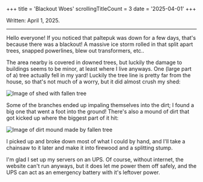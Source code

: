 +++
title               = 'Blackout Woes'
scrollingTitleCount = 3
date                = '2025-04-01'
+++

Written: April 1, 2025.

---

Hello everyone! If you noticed that paltepuk was down for a few days, that's
because there was a blackout! A massive ice storm rolled in that split apart
trees, snapped powerlines, blew out transformers, etc..

The area nearby is covered in downed trees, but luckily the damage to buildings
seems to be minor, at least where I live anyways. One (large part of a) tree
actually fell in my yard! Luckily the tree line is pretty far from the house, so
that's not much of a worry, but it did almost crush my shed:

![Image of shed with fallen tree](/blog/blackout-woes/shed.webp)

Some of the branches ended up impaling themselves into the dirt; I found a big
one that went a foot into the ground! There's also a mound of dirt that got
kicked up where the biggest part of it hit:

![Image of dirt mound made by fallen tree](/blog/blackout-woes/dirt-mound.webp)

I picked up and broke down most of what I could by hand, and I'll take a
chainsaw to it later and make it into firewood and a splitting stump.

I'm glad I set up my servers on an UPS. Of course, without internet, the website
can't run anyways, but it does let me power them off safely, and the UPS can act
as an emergency battery with it's leftover power.
